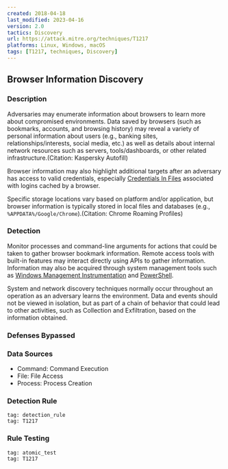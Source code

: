 ```yaml
---
created: 2018-04-18
last_modified: 2023-04-16
version: 2.0
tactics: Discovery
url: https://attack.mitre.org/techniques/T1217
platforms: Linux, Windows, macOS
tags: [T1217, techniques, Discovery]
---
```


## Browser Information Discovery

### Description

Adversaries may enumerate information about browsers to learn more about compromised environments. Data saved by browsers (such as bookmarks, accounts, and browsing history) may reveal a variety of personal information about users (e.g., banking sites, relationships/interests, social media, etc.) as well as details about internal network resources such as servers, tools/dashboards, or other related infrastructure.(Citation: Kaspersky Autofill)

Browser information may also highlight additional targets after an adversary has access to valid credentials, especially [Credentials In Files](https://attack.mitre.org/techniques/T1552/001) associated with logins cached by a browser.

Specific storage locations vary based on platform and/or application, but browser information is typically stored in local files and databases (e.g., `%APPDATA%/Google/Chrome`).(Citation: Chrome Roaming Profiles)

### Detection

Monitor processes and command-line arguments for actions that could be taken to gather browser bookmark information. Remote access tools with built-in features may interact directly using APIs to gather information. Information may also be acquired through system management tools such as [Windows Management Instrumentation](https://attack.mitre.org/techniques/T1047) and [PowerShell](https://attack.mitre.org/techniques/T1059/001).

System and network discovery techniques normally occur throughout an operation as an adversary learns the environment. Data and events should not be viewed in isolation, but as part of a chain of behavior that could lead to other activities, such as Collection and Exfiltration, based on the information obtained.

### Defenses Bypassed



### Data Sources

  - Command: Command Execution
  -  File: File Access
  -  Process: Process Creation
### Detection Rule

```query
tag: detection_rule
tag: T1217
```

### Rule Testing

```query
tag: atomic_test
tag: T1217
```
